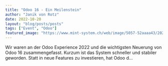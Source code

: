 ```yaml
---
title: "Odoo 16 - Ein Meilenstein"
author: "Janik von Rotz"
date: 2022-10-20
layout: "blog/posts/posts"
tags: ["Event", "Odoo"]
featured_image: "https://www.mint-system.ch/web/image/5057-52aaaa43/20221012_084210_6890.jpeg"
---
```


Wir waren an der Odoo Experience 2022 und die wichtigsten Neuerung von Odoo 16 zusammengefasst. Kurzum ist das System schneller und stabiler geworden. Statt in neue Features zu investieren, hat Odoo d...

